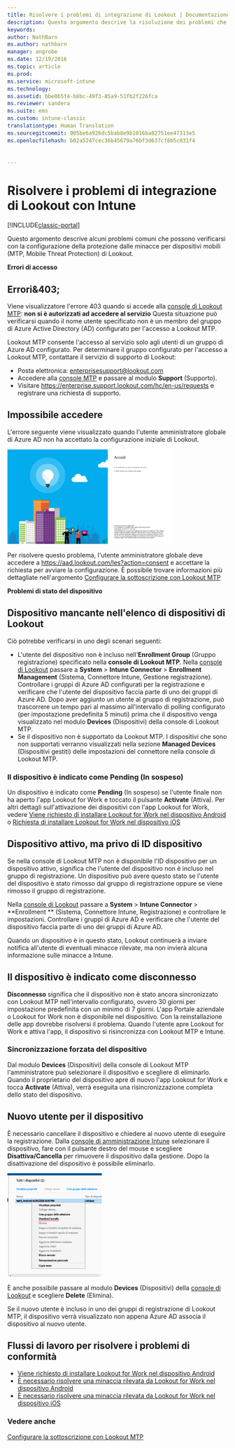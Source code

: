 ```yaml
---
title: Risolvere i problemi di integrazione di Lookout | Documentazione Microsoft
description: Questo argomento descrive la risoluzione dei problemi che si verificano comunemente con l&quot;integrazione di Lookout
keywords: 
author: NathBarn
ms.author: nathbarn
manager: angrobe
ms.date: 12/19/2016
ms.topic: article
ms.prod: 
ms.service: microsoft-intune
ms.technology: 
ms.assetid: bbe0b5f4-b8bc-49f3-85a9-51fb2f226fca
ms.reviewer: sandera
ms.suite: ems
ms.custom: intune-classic
translationtype: Human Translation
ms.sourcegitcommit: 905be6a926dc5bab8e9b1016ba82751ee47313e5
ms.openlocfilehash: b02a5247cec36b45679a76bf3d637cf8b5c031f4


---
```


# <a name="troubleshoot-lookout-integration-with-intune"></a>Risolvere i problemi di integrazione di Lookout con Intune

[!INCLUDE[classic-portal](../includes/classic-portal.md)]

Questo argomento descrive alcuni problemi comuni che possono verificarsi con la configurazione della protezione dalle minacce per dispositivi mobili (MTP, Mobile Threat Protection) di Lookout.

**Errori di accesso**

## <a name="403-errors"></a>Errori&403;
Viene visualizzatore l'errore 403 quando si accede alla [console di Lookout MTP](https://aad.lookout.com): **non si è autorizzati ad accedere al servizio** Questa situazione può verificarsi quando il nome utente specificato non è un membro del gruppo di Azure Active Directory (AD) configurato per l'accesso a Lookout MTP.

Lookout MTP consente l'accesso al servizio solo agli utenti di un gruppo di Azure AD configurato. Per determinare il gruppo configurato per l'accesso a Lookout MTP, contattare il servizio di supporto di Lookout:

* Posta elettronica: enterprisesupport@lookout.com
* Accedere alla [console MTP](http://aad.lookout.com) e passare al modulo **Support** (Supporto).
* Visitare https://enterprise.support.lookout.com/hc/en-us/requests e registrare una richiesta di supporto.

## <a name="unable-to-sign-in"></a>Impossibile accedere
L'errore seguente viene visualizzato quando l'utente amministratore globale di Azure AD non ha accettato la configurazione iniziale di Lookout.

![screenshot della schermata di accesso a Lookout che mostra l'errore di accesso](../media/mtp/lookout-mtp-consent-not-accepted-error.png)

Per risolvere questo problema, l'utente amministratore globale deve accedere a https://aad.lookout.com/les?action=consent e accettare la richiesta per avviare la configurazione. È possibile trovare informazioni più dettagliate nell'argomento [Configurare la sottoscrizione con Lookout MTP](../deploy-use/set-up-your-subscription-with-lookout-mtp.md)

**Problemi di stato del dispositivo**

## <a name="device-missing-from-lookout-device-list"></a>Dispositivo mancante nell'elenco di dispositivi di Lookout

Ciò potrebbe verificarsi in uno degli scenari seguenti:
* L'utente del dispositivo non è incluso nell'**Enrollment Group** (Gruppo registrazione) specificato nella **console di Lookout MTP**.  Nella [console di Lookout](http://aad.lookout.com) passare a **System** > **Intune Connector** > **Enrollment Management** (Sistema, Connettore Intune, Gestione registrazione).  Controllare i gruppi di Azure AD configurati per la registrazione e verificare che l'utente del dispositivo faccia parte di uno dei gruppi di Azure AD.  Dopo aver aggiunto un utente al gruppo di registrazione, può trascorrere un tempo pari al massimo all'intervallo di polling configurato (per impostazione predefinita 5 minuti) prima che il dispositivo venga visualizzato nel modulo **Devices** (Dispositivi) della console di Lookout MTP.
* Se il dispositivo non è supportato da Lookout MTP.  I dispositivi che sono non supportati verranno visualizzati nella sezione **Managed Devices** (Dispositivi gestiti) delle impostazioni del connettore nella console di Lookout MTP.

### <a name="device-reported-as-pending"></a>Il dispositivo è indicato come **Pending** (In sospeso)

Un dispositivo è indicato come **Pending** (In sospeso) se l'utente finale non ha aperto l'app Lookout for Work e toccato il pulsante **Activate** (Attiva). Per altri dettagli sull'attivazione dei dispositivi con l'app Lookout for Work, vedere [Viene richiesto di installare Lookout for Work nel dispositivo Android](http://docs.microsoft.com/intune/enduser/you-are-prompted-to-install-lookout-for-work-android) o [Richiesta di installare Lookout for Work nel dispositivo iOS](https://docs.microsoft.com/en-us/intune/enduser/you-are-prompted-to-install-lookout-for-work-ios)

## <a name="device-whos-active-but-has-no-device-id"></a>Dispositivo attivo, ma privo di ID dispositivo
Se nella console di Lookout MTP non è disponibile l'ID dispositivo per un dispositivo attivo, significa che l'utente del dispositivo non è incluso nel gruppo di registrazione. Un dispositivo può avere questo stato se l'utente del dispositivo è stato rimosso dal gruppo di registrazione oppure se viene rimosso il gruppo di registrazione.

Nella [console di Lookout](http://aad.lookout.com) passare a **System** > **Intune Connector** > **Enrollment ** (Sistema, Connettore Intune, Registrazione) e controllare le impostazioni.  Controllare i gruppi di Azure AD e verificare che l'utente del dispositivo faccia parte di uno dei gruppi di Azure AD.

Quando un dispositivo è in questo stato, Lookout continuerà a inviare notifica all'utente di eventuali minacce rilevate, ma non invierà alcuna informazione sulle minacce a Intune.

## <a name="device-reported-as-disconnected"></a>Il dispositivo è indicato come **disconnesso**

**Disconnesso** significa che il dispositivo non è stato ancora sincronizzato con Lookout MTP nell'intervallo configurato, ovvero 30 giorni per impostazione predefinita con un minimo di 7 giorni. L'app Portale aziendale o Lookout for Work non è disponibile nel dispositivo. Con la reinstallazione delle app dovrebbe risolversi il problema. Quando l'utente apre Lookout for Work e attiva l'app, il dispositivo si risincronizza con Lookout MTP e Intune.

### <a name="forcing-a-device-sync"></a>Sincronizzazione forzata del dispositivo
Dal modulo **Devices** (Dispositivi) della console di Lookout MTP l'amministratore può selezionare il dispositivo e scegliere di eliminarlo.   Quando il proprietario del dispositivo apre di nuovo l'app Lookout for Work e tocca **Activate** (Attiva), verrà eseguita una risincronizzazione completa dello stato del dispositivo.

## <a name="device-has-a-new-user"></a>Nuovo utente per il dispositivo
È necessario cancellare il dispositivo e chiedere al nuovo utente di eseguire la registrazione.  Dalla [console di amministrazione Intune](https://manage.microsoft.com) selezionare il dispositivo, fare con il pulsante destro del mouse e scegliere **Disattiva/Cancella** per rimuovere il dispositivo dalla gestione. Dopo la disattivazione del dispositivo è possibile eliminarlo.

![screenshot del modulo del dispositivo nella console di amministrazione Intune con l'opzione disattiva/cancella visualizzata](../media/mtp/mtp-retire-device-intune-console.png)

È anche possibile passare al modulo **Devices** (Dispositivi) della [console di Lookout](http://aad.lookout.com) e scegliere **Delete** (Elimina).

Se il nuovo utente è incluso in uno dei gruppi di registrazione di Lookout MTP, il dispositivo verrà visualizzato non appena Azure AD associa il dispositivo al nuovo utente.

## <a name="compliance-remediation-workflows"></a>Flussi di lavoro per risolvere i problemi di conformità
- [Viene richiesto di installare Lookout for Work nel dispositivo Android]( http://docs.microsoft.com/intune/enduser/you-are-prompted-to-install-lookout-for-work-android)
- [È necessario risolvere una minaccia rilevata da Lookout for Work nel dispositivo Android](http://docs.microsoft.com/intune/enduser/you-need-to-resolve-a-threat-found-by-lookout-for-work-android)
- [È necessario risolvere una minaccia rilevata da Lookout for Work nel dispositivo iOS](https://docs.microsoft.com/en-us/intune/enduser/you-need-to-resolve-a-threat-found-by-lookout-for-work-ios)


### <a name="see-also"></a>Vedere anche
[Configurare la sottoscrizione con Lookout MTP](https://docs.microsoft.com/en-us/intune/deploy-use/set-up-your-subscription-with-lookout-mtp)



<!--HONumber=Feb17_HO3-->



